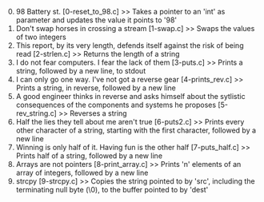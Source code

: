 0. 98 Battery st. [0-reset_to_98.c] >> Takes a pointer to an 'int' as parameter and updates the value it points to '98'
1. Don't swap horses in crossing a stream [1-swap.c] >> Swaps the values of two integers
2. This report, by its very length, defends itself against the risk of being read [2-strlen.c] >> Returns the length of a string
3. I do not fear computers. I fear the lack of them [3-puts.c] >> Prints a string, followed by a new line, to stdout
4. I can only go one way. I've not got a reverse gear [4-prints_rev.c] >> Prints a string, in reverse, followed by a new line
5. A good engineer thinks in reverse and asks himself about the sytlistic consequences of the components and systems he proposes [5-rev_string.c] >> Reverses a string
6. Half the lies they tell about me aren't true [6-puts2.c] >> Prints every other character of a string, starting with the first character, followed by a new line
7. Winning is only half of it. Having fun is the other half [7-puts_half.c] >> Prints half of a string, followed by a new line
8. Arrays are not pointers [8-print_array.c] >> Prints 'n' elements of an array of integers, followed by a new line
9. strcpy [9-strcpy.c] >> Copies the string pointed to by 'src', including the terminating null byte (\0), to the buffer pointed to by 'dest'

